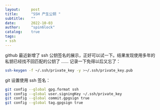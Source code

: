```yaml
---
layout:     post
title:      "SSH 产生公钥 "
subtitle:   ""
date:       2022-10-03
author:     "spin6lock"
catalog:    true
tags:
- ssh
---
```

github 最近新增了 ssh 公钥签名的展示，正好可以试一下。结果发现使用多年的私钥已经找不回匹配的公钥了 …… 记录一下免得以后又忘了：
```bash
ssh-keygen -f ~/.ssh/private_key -y >~/.ssh/private_key.pub
```

git 设置使用 ssh 签名：
```bash
git config --global gpg.format ssh
git config --global user.signingKey ~/.ssh/private_key
git config --global commit.gpgsign true
git config --global tag.gpgsign true
```
